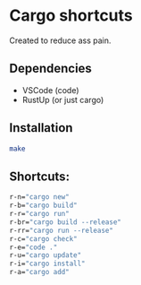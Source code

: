 # Cargo shortcuts
Created to reduce ass pain.

## Dependencies
- VSCode (code)
- RustUp (or just cargo)

## Installation
```bash
make
```

## Shortcuts:
```bash
r-n="cargo new"
r-b="cargo build"
r-r="cargo run"
r-br="cargo build --release"
r-rr="cargo run --release"
r-c="cargo check"
r-e="code ."
r-u="cargo update"
r-i="cargo install"
r-a="cargo add"
```
